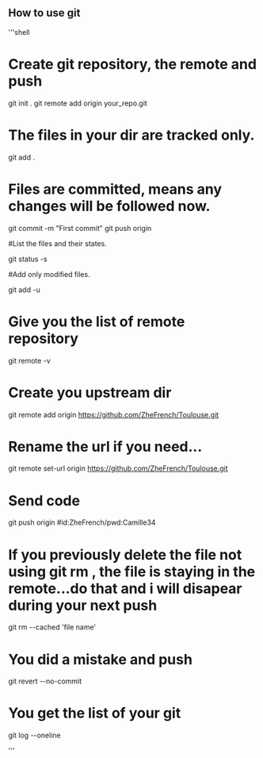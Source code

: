 ## How to use git


'''shell 

# Create git repository, the remote and push
git init  .
git remote add origin your_repo.git 
# The files in your dir are tracked only. 
git add .
# Files are committed, means any changes will be followed now.
git commit -m "First commit"
git push origin

#List the files and their states.

git status -s

#Add only modified files.

git add -u

# Give you the list of remote repository
git remote -v

# Create you upstream dir
git remote add origin https://github.com/ZheFrench/Toulouse.git

# Rename the url if you need...
git remote set-url origin https://github.com/ZheFrench/Toulouse.git

# Send code
git push origin
#id:ZheFrench/pwd:Camille34

# If you previously delete the file not using git rm , the file is staying in the remote...do that and i will disapear during your next push
git rm --cached 'file name'

# You did a mistake and push
git revert --no-commit <commit>

# You get the list of your git
git log --oneline

'''

